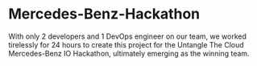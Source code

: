 # Mercedes-Benz-Hackathon
With only 2 developers and 1 DevOps engineer on our team, we worked tirelessly for 24 hours to create this project for the Untangle The Cloud Mercedes-Benz IO Hackathon, ultimately emerging as the winning team.
